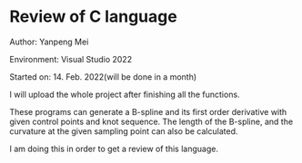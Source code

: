 # Review of C language

Author: Yanpeng Mei

Environment: Visual Studio 2022

Started on: 14. Feb. 2022(will be done in a month)

I will upload the whole project after finishing all the functions.

These programs can generate a B-spline and its first order derivative with given control points and knot sequence. The length of the B-spline, and the curvature at the given sampling point can also be calculated.

I am doing this in order to get a review of this language.
